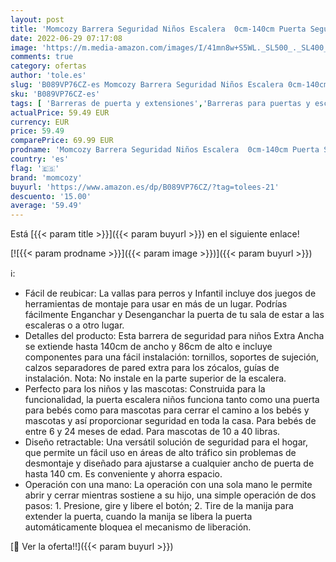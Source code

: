 ```yaml
---
layout: post
title: 'Momcozy Barrera Seguridad Niños Escalera  0cm-140cm Puerta Seguridad Bebé Extensibles  Vallas de Seguridad para Escaleras  Barrera Escalera Bebé para Uso en Interiores y Exteriores  Gris'
date: 2022-06-29 07:17:08
image: 'https://m.media-amazon.com/images/I/41mn8w+S5WL._SL500_._SL400_.jpg'
comments: true
category: ofertas
author: 'tole.es'
slug: 'B089VP76CZ-es Momcozy Barrera Seguridad Niños Escalera 0cm-140cm Puerta...'
sku: 'B089VP76CZ-es'
tags: [ 'Barreras de puerta y extensiones','Barreras para puertas y escaleras','Bebé','Seguridad','bebé','momcozy','🇪🇸', ]
actualPrice: 59.49 EUR
currency: EUR
price: 59.49
comparePrice: 69.99 EUR
prodname: 'Momcozy Barrera Seguridad Niños Escalera  0cm-140cm Puerta Seguridad Bebé Extensibles  Vallas de Seguridad para Escaleras  Barrera Escalera Bebé para Uso en Interiores y Exteriores  Gris'
country: 'es'
flag: '🇪🇸'
brand: 'momcozy'
buyurl: 'https://www.amazon.es/dp/B089VP76CZ/?tag=tolees-21'
descuento: '15.00'
average: '59.49'
---
```


Está [{{< param title >}}]({{< param buyurl >}}) en el siguiente enlace!

[![{{< param prodname >}}]({{< param image >}})]({{< param buyurl >}})

ℹ️:

- Fácil de reubicar: La vallas para perros y Infantil incluye dos juegos de herramientas de montaje para usar en más de un lugar. Podrías fácilmente Enganchar y Desenganchar la puerta de tu sala de estar a las escaleras o a otro lugar.
- Detalles del producto: Esta barrera de seguridad para niños Extra Ancha se extiende hasta 140cm de ancho y 86cm de alto e incluye componentes para una fácil instalación: tornillos, soportes de sujeción, calzos separadores de pared extra para los zócalos, guías de instalación. Nota: No instale en la parte superior de la escalera.
- Perfecto para los niños y las mascotas: Construida para la funcionalidad, la puerta escalera niños funciona tanto como una puerta para bebés como para mascotas para cerrar el camino a los bebés y mascotas y así proporcionar seguridad en toda la casa. Para bebés de entre 6 y 24 meses de edad. Para mascotas de 10 a 40 libras.
- Diseño retractable: Una versátil solución de seguridad para el hogar, que permite un fácil uso en áreas de alto tráfico sin problemas de desmontaje y diseñado para ajustarse a cualquier ancho de puerta de hasta 140 cm. Es conveniente y ahorra espacio.
- Operación con una mano: La operación con una sola mano le permite abrir y cerrar mientras sostiene a su hijo, una simple operación de dos pasos: 1. Presione, gire y libere el botón; 2. Tire de la manija para extender la puerta, cuando la manija se libera la puerta automáticamente bloquea el mecanismo de liberación.

[🛒 Ver la oferta!!]({{< param buyurl >}})
